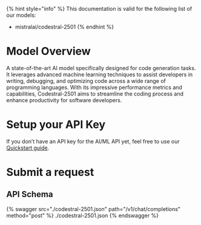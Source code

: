 [#references:start]: <> ({ "template": "openapi" })
{% hint style="info" %}
This documentation is valid for the following list of our models:
* mistralai/codestral-2501
{% endhint %}

# Model Overview
A state-of-the-art AI model specifically designed for code generation tasks. It leverages advanced machine learning techniques to assist developers in writing, debugging, and optimizing code across a wide range of programming languages. With its impressive performance metrics and capabilities, Codestral-2501 aims to streamline the coding process and enhance productivity for software developers.

# Setup your API Key
If you don’t have an API key for the AI/ML API yet, feel free to use our [Quickstart guide](https://docs.aimlapi.com/quickstart/setting-up).

# Submit a request
## API Schema
{% swagger src="./codestral-2501.json" path="/v1/chat/completions" method="post" %}
./codestral-2501.json
{% endswagger %}

[#references:end]: <> ({})